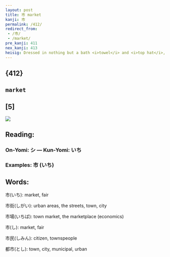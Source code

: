 ```yaml
---
layout: post
title: 市 market
kanji: 市
permalink: /412/
redirect_from:
 - /市/
 - /market/
pre_kanji: 411
nex_kanji: 413
heisig: Dressed in nothing but a bath <i>towel</i> and <i>top hat</i>, one sets off to the <b>market</b>place in search of a bargain or two.
---
```


## {412}

## `market`

## [5]

<div class="stroke"><img src="E5B882.png" /></div>

## Reading:

### On-Yomi: シ &mdash; Kun-Yomi: いち

### Examples: 市 (いち)

## Words:

市(いち): market, fair

市街(しがい): urban areas, the streets, town, city

市場(いちば): town market, the marketplace (economics)

市(し): market, fair

市民(しみん): citizen, townspeople

都市(とし): town, city, municipal, urban
